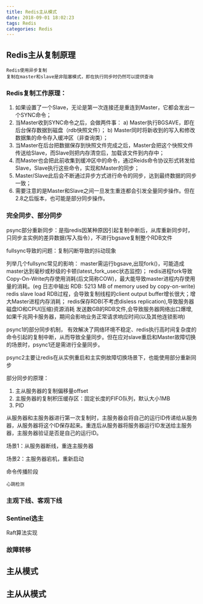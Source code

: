 ```yaml
---
title: Redis主从模式
date: 2018-09-01 18:02:23
tags: Redis
categories: Redis
---
```


## Redis主从复制原理 ##

	Redis使用异步复制
	复制在master和slave是非阻塞模式，即在执行同步时仍然可以提供查询

### Redis复制工作原理： ###

1. 如果设置了一个Slave，无论是第一次连接还是重连到Master，它都会发出一个SYNC命令；
2. 当Master收到SYNC命令之后，会做两件事：
	a) Master执行BGSAVE，即在后台保存数据到磁盘（rdb快照文件）；
	b) Master同时将新收到的写入和修改数据集的命令存入缓冲区（非查询类）；
3. 当Master在后台把数据保存到快照文件完成之后，Master会把这个快照文件传送给Slave，而Slave则把内存清空后，加载该文件到内存中；
4. 而Master也会把此前收集到缓冲区中的命令，通过Reids命令协议形式转发给Slave，Slave执行这些命令，实现和Master的同步；
5. Master/Slave此后会不断通过异步方式进行命令的同步，达到最终数据的同步一致；
6. 需要注意的是Master和Slave之间一旦发生重连都会引发全量同步操作。但在2.8之后版本，也可能是部分同步操作。


### 完全同步、部分同步 ###

psync部分重新同步：是指redis因某种原因引起复制中断后，从库重新同步时，只同步主实例的差异数据(写入指令），不进行bgsave复制整个RDB文件

fullsync导致的问题：复制闪断导致的抖动现象

列举几个fullsync常见的影响：
    master需运行bgsave,出现fork()，可能造成master达到毫秒或秒级的卡顿(latest_fork_usec状态监控)；
    redis进程fork导致Copy-On-Write内存使用消耗(后文简称COW)，最大能导致master进程内存使用量的消耗。(eg 日志中输出 RDB: 5213 MB of memory used by copy-on-write)
    redis slave load RDB过程，会导致复制线程的client output buffer增长很大；增大Master进程内存消耗；
    redis保存RDB(不考虑disless replication),导致服务器磁盘IO和CPU(压缩)资源消耗
    发送数GB的RDB文件,会导致服务器网络出口爆增,如果千兆网卡服务器，期间会影响业务正常请求响应时间(以及其他连锁影响)

psync1的部分同步机制，
	有效解决了网络环境不稳定、redis执行高时间复杂度的命令引起的复制中断，从而导致全量同步。但在应对slave重启和Master故障切换的场景时，psync1还是需进行全量同步。
	
psync2主要让redis在从实例重启和主实例故障切换场景下，也能使用部分重新同步	

部分同步的原理：

1. 主从服务器的复制偏移量offset
2. 主服务器的复制积压缓存区：固定长度的FIFO队列，默认大小1MB
3. PID


从服务器和主服务器进行第一次复制时，主服务器会将自己的运行ID传递给从服务器，从服务器将这个ID保存起来。重连后从服务器将服务器运行ID发送给主服务器，主服务器验证是否是自己的运行ID。

场景1：从服务器断线，重连主服务器

场景2：主服务器宕机，重新启动



命令传播阶段
	
	心跳检测

	

### 主观下线、客观下线 ###



### Sentinel选主 ###

Raft算法实现

### 故障转移 ###


## 主从模式 ##


## 主从从模式 ##

